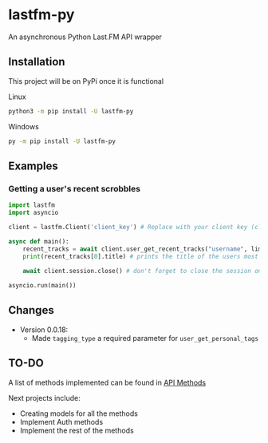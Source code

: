 # lastfm-py
An asynchronous Python Last.FM API wrapper

## Installation

This project will be on PyPi once it is functional

Linux
```sh
python3 -m pip install -U lastfm-py
```
Windows
```sh
py -m pip install -U lastfm-py
```

## Examples

### Getting a user's recent scrobbles
```Python
import lastfm
import asyncio

client = lastfm.Client('client_key') # Replace with your client key (client_secret is optional)

async def main():
    recent_tracks = await client.user_get_recent_tracks("username", limit=5)
    print(recent_tracks[0].title) # prints the title of the users most recently scrobbled track
    
    await client.session.close() # don't forget to close the session once finished with everything

asyncio.run(main())
```

## Changes
- Version 0.0.18:
  - Made `tagging_type` a required parameter for `user_get_personal_tags`


## TO-DO
A list of methods implemented can be found in [API Methods](docs/methods.md)

Next projects include:
- Creating models for all the methods
- Implement Auth methods
- Implement the rest of the methods
